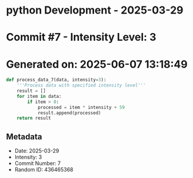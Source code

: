 ﻿# python Development - 2025-03-29
# Commit #7 - Intensity Level: 3
# Generated on: 2025-06-07 13:18:49
```python
def process_data_7(data, intensity=3):
    '''Process data with specified intensity level'''
    result = []
    for item in data:
        if item > 0:
            processed = item * intensity + 59
            result.append(processed)
    return result
```
## Metadata
- Date: 2025-03-29
- Intensity: 3
- Commit Number: 7
- Random ID: 436465368
